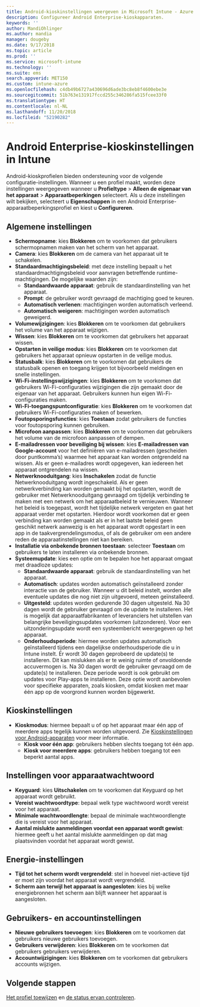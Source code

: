 ```yaml
---
title: Android-kioskinstellingen weergeven in Microsoft Intune - Azure | Microsoft Docs
description: Configureer Android Enterprise-kioskapparaten.
keywords: ''
author: MandiOhlinger
ms.author: mandia
manager: dougeby
ms.date: 9/17/2018
ms.topic: article
ms.prod: ''
ms.service: microsoft-intune
ms.technology: ''
ms.suite: ems
search.appverid: MET150
ms.custom: intune-azure
ms.openlocfilehash: c4db49b6727a430696d6ade3bc8eb8f4600ebe3e
ms.sourcegitcommit: 51b763e131917fccd255c346286fa515fcee33f0
ms.translationtype: HT
ms.contentlocale: nl-NL
ms.lasthandoff: 11/20/2018
ms.locfileid: "52190282"
---
```

# <a name="android-enterprise-kiosk-settings-in-intune"></a>Android Enterprise-kioskinstellingen in Intune

Android-kioskprofielen bieden ondersteuning voor de volgende configuratie-instellingen. Wanneer u een profiel maakt, worden deze instellingen weergegeven wanneer u **Profieltype** > **Alleen de eigenaar van het apparaat** > **Apparaatbeperkingen** selecteert. Als u deze instellingen wilt bekijken, selecteert u **Eigenschappen** in een Android Enterprise-apparaatbeperkingsprofiel en kiest u **Configureren**.

## <a name="general-settings"></a>Algemene instellingen

- **Schermopname**: kies **Blokkeren** om te voorkomen dat gebruikers schermopnamen maken van het scherm van het apparaat.
- **Camera**: kies **Blokkeren** om de camera van het apparaat uit te schakelen.
- **Standaardmachtigingsbeleid**: met deze instelling bepaalt u het standaardmachtigingsbeleid voor aanvragen betreffende runtime-machtigingen. De mogelijke waarden zijn:
    - **Standaardwaarde apparaat**: gebruik de standaardinstelling van het apparaat.
    - **Prompt**: de gebruiker wordt gevraagd de machtiging goed te keuren.
    - **Automatisch verlenen**: machtigingen worden automatisch verleend.
    - **Automatisch weigeren**: machtigingen worden automatisch geweigerd.
- **Volumewijzigingen**: kies **Blokkeren** om te voorkomen dat gebruikers het volume van het apparaat wijzigen.
- **Wissen**: kies **Blokkeren** om te voorkomen dat gebruikers het apparaat wissen.
- **Opstarten in veilige modus**: kies **Blokkeren** om te voorkomen dat gebruikers het apparaat opnieuw opstarten in de veilige modus.
- **Statusbalk**: kies **Blokkeren** om te voorkomen dat gebruikers de statusbalk openen en toegang krijgen tot bijvoorbeeld meldingen en snelle instellingen.
- **Wi-Fi-instellingswijzigingen**: kies **Blokkeren** om te voorkomen dat gebruikers Wi-Fi-configuraties wijzigingen die zijn gemaakt door de eigenaar van het apparaat. Gebruikers kunnen hun eigen Wi-Fi-configuraties maken.
- **Wi-Fi-toegangspuntconfiguratie**: kies **Blokkeren** om te voorkomen dat gebruikers Wi-Fi-configuraties maken of bewerken.
- **Foutopsporingsfuncties**: kies **Toestaan** zodat gebruikers de functies voor foutopsporing kunnen gebruiken.
- **Microfoon aanpassen**: kies **Blokkeren** om te voorkomen dat gebruikers het volume van de microfoon aanpassen of dempen.
- **E-mailadressen voor beveiliging bij wissen**: kies **E-mailadressen van Google-account** voor het definiëren van e-mailadressen (gescheiden door puntkomma’s) waarmee het apparaat kan worden ontgrendeld na wissen. Als er geen e-mailadres wordt opgegeven, kan iedereen het apparaat ontgrendelen na wissen.
- **Netwerknooduitgang**: kies **Inschakelen** zodat de functie Netwerknooduitgang wordt ingeschakeld. Als er geen netwerkverbinding kan worden gemaakt bij het opstarten, wordt de gebruiker met Netwerknooduitgang gevraagd om tijdelijk verbinding te maken met een netwerk om het apparaatbeleid te vernieuwen. Wanneer het beleid is toegepast, wordt het tijdelijke netwerk vergeten en gaat het apparaat verder met opstarten. Hierdoor wordt voorkomen dat er geen verbinding kan worden gemaakt als er in het laatste beleid geen geschikt netwerk aanwezig is en het apparaat wordt opgestart in een app in de taakvergrendelingsmodus, of als de gebruiker om een andere reden de apparaatinstellingen niet kan bereiken.
- **Installatie via onbekende bronnen toestaan**: selecteer **Toestaan** om gebruikers te laten installeren via onbekende bronnen.
- **Systeemupdate**: kies een optie om te bepalen hoe het apparaat omgaat met draadloze updates:
    - **Standaardwaarde apparaat**: gebruik de standaardinstelling van het apparaat.
    - **Automatisch**: updates worden automatisch geïnstalleerd zonder interactie van de gebruiker. Wanneer u dit beleid instelt, worden alle eventuele updates die nog niet zijn uitgevoerd, meteen geïnstalleerd.
    - **Uitgesteld**: updates worden gedurende 30 dagen uitgesteld. Na 30 dagen wordt de gebruiker gevraagd om de update te installeren. Het is mogelijk dat apparaatfabrikanten of leveranciers het uitstellen van belangrijke beveiligingsupdates voorkomen (uitzonderen). Voor een uitzonderingsupdate wordt een systeembericht weergegeven op het apparaat. 
    - **Onderhoudsperiode**: hiermee worden updates automatisch geïnstalleerd tijdens een dagelijkse onderhoudsperiode die u in Intune instelt. Er wordt 30 dagen geprobeerd de update(s) te installeren. Dit kan mislukken als er te weinig ruimte of onvoldoende accuvermogen is. Na 30 dagen wordt de gebruiker gevraagd om de update(s) te installeren. Deze periode wordt is ook gebruikt om updates voor Play-apps te installeren. Deze optie wordt aanbevolen voor specifieke apparaten, zoals kiosken, omdat kiosken met maar één app op de voorgrond kunnen worden bijgewerkt. 

## <a name="kiosk-settings"></a>Kioskinstellingen

- **Kioskmodus**: hiermee bepaalt u of op het apparaat maar één app of meerdere apps tegelijk kunnen worden uitgevoerd. Zie [Kioskinstellingen voor Android-apparaten](android-kiosk-settings.md) voor meer informatie.
    - **Kiosk voor één app**: gebruikers hebben slechts toegang tot één app.
    - **Kiosk voor meerdere apps**: gebruikers hebben toegang tot een beperkt aantal apps.

## <a name="device-password-settings"></a>Instellingen voor apparaatwachtwoord

- **Keyguard**: kies **Uitschakelen** om te voorkomen dat Keyguard op het apparaat wordt gebruikt.
- **Vereist wachtwoordtype**: bepaal welk type wachtwoord wordt vereist voor het apparaat.
- **Minimale wachtwoordlengte**: bepaal de minimale wachtwoordlengte die is vereist voor het apparaat.
- **Aantal mislukte aanmeldingen voordat een apparaat wordt gewist**: hiermee geeft u het aantal mislukte aanmeldingen op dat mag plaatsvinden voordat het apparaat wordt gewist.

## <a name="power-settings"></a>Energie-instellingen

- **Tijd tot het scherm wordt vergrendeld**: stel in hoeveel niet-actieve tijd er moet zijn voordat het apparaat wordt vergrendeld.
- **Scherm aan terwijl het apparaat is aangesloten**: kies bij welke energiebronnen het scherm aan blijft wanneer het apparaat is aangesloten.

## <a name="users-and-accounts-settings"></a>Gebruikers- en accountinstellingen

- **Nieuwe gebruikers toevoegen**: kies **Blokkeren** om te voorkomen dat gebruikers nieuwe gebruikers toevoegen.
- **Gebruikers verwijderen**: kies **Blokkeren** om te voorkomen dat gebruikers gebruikers verwijderen.
- **Accountwijzigingen**: kies **Blokkeren** om te voorkomen dat gebruikers accounts wijzigen.

## <a name="next-steps"></a>Volgende stappen
[Het profiel toewijzen](device-profile-assign.md) en [de status ervan controleren](device-profile-monitor.md).



